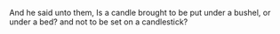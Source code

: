 And he said unto them, Is a candle brought to be put under a bushel, or under a bed? and not to be set on a candlestick?
